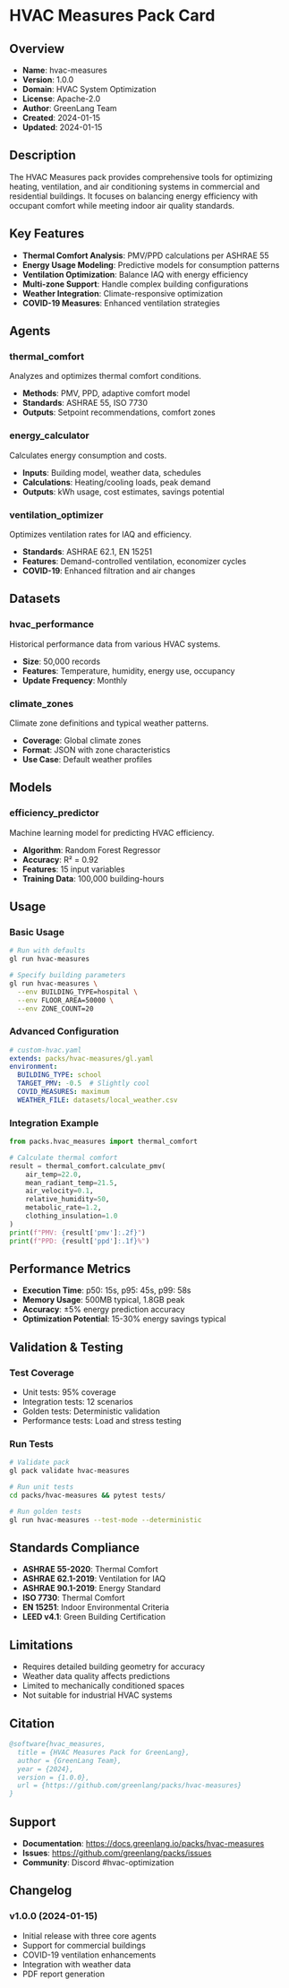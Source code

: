 # HVAC Measures Pack Card

## Overview
- **Name**: hvac-measures
- **Version**: 1.0.0
- **Domain**: HVAC System Optimization
- **License**: Apache-2.0
- **Author**: GreenLang Team
- **Created**: 2024-01-15
- **Updated**: 2024-01-15

## Description
The HVAC Measures pack provides comprehensive tools for optimizing heating, ventilation, and air conditioning systems in commercial and residential buildings. It focuses on balancing energy efficiency with occupant comfort while meeting indoor air quality standards.

## Key Features
- **Thermal Comfort Analysis**: PMV/PPD calculations per ASHRAE 55
- **Energy Usage Modeling**: Predictive models for consumption patterns
- **Ventilation Optimization**: Balance IAQ with energy efficiency
- **Multi-zone Support**: Handle complex building configurations
- **Weather Integration**: Climate-responsive optimization
- **COVID-19 Measures**: Enhanced ventilation strategies

## Agents

### thermal_comfort
Analyzes and optimizes thermal comfort conditions.
- **Methods**: PMV, PPD, adaptive comfort model
- **Standards**: ASHRAE 55, ISO 7730
- **Outputs**: Setpoint recommendations, comfort zones

### energy_calculator
Calculates energy consumption and costs.
- **Inputs**: Building model, weather data, schedules
- **Calculations**: Heating/cooling loads, peak demand
- **Outputs**: kWh usage, cost estimates, savings potential

### ventilation_optimizer
Optimizes ventilation rates for IAQ and efficiency.
- **Standards**: ASHRAE 62.1, EN 15251
- **Features**: Demand-controlled ventilation, economizer cycles
- **COVID-19**: Enhanced filtration and air changes

## Datasets

### hvac_performance
Historical performance data from various HVAC systems.
- **Size**: 50,000 records
- **Features**: Temperature, humidity, energy use, occupancy
- **Update Frequency**: Monthly

### climate_zones
Climate zone definitions and typical weather patterns.
- **Coverage**: Global climate zones
- **Format**: JSON with zone characteristics
- **Use Case**: Default weather profiles

## Models

### efficiency_predictor
Machine learning model for predicting HVAC efficiency.
- **Algorithm**: Random Forest Regressor
- **Accuracy**: R² = 0.92
- **Features**: 15 input variables
- **Training Data**: 100,000 building-hours

## Usage

### Basic Usage
```bash
# Run with defaults
gl run hvac-measures

# Specify building parameters
gl run hvac-measures \
  --env BUILDING_TYPE=hospital \
  --env FLOOR_AREA=50000 \
  --env ZONE_COUNT=20
```

### Advanced Configuration
```yaml
# custom-hvac.yaml
extends: packs/hvac-measures/gl.yaml
environment:
  BUILDING_TYPE: school
  TARGET_PMV: -0.5  # Slightly cool
  COVID_MEASURES: maximum
  WEATHER_FILE: datasets/local_weather.csv
```

### Integration Example
```python
from packs.hvac_measures import thermal_comfort

# Calculate thermal comfort
result = thermal_comfort.calculate_pmv(
    air_temp=22.0,
    mean_radiant_temp=21.5,
    air_velocity=0.1,
    relative_humidity=50,
    metabolic_rate=1.2,
    clothing_insulation=1.0
)
print(f"PMV: {result['pmv']:.2f}")
print(f"PPD: {result['ppd']:.1f}%")
```

## Performance Metrics
- **Execution Time**: p50: 15s, p95: 45s, p99: 58s
- **Memory Usage**: 500MB typical, 1.8GB peak
- **Accuracy**: ±5% energy prediction accuracy
- **Optimization Potential**: 15-30% energy savings typical

## Validation & Testing

### Test Coverage
- Unit tests: 95% coverage
- Integration tests: 12 scenarios
- Golden tests: Deterministic validation
- Performance tests: Load and stress testing

### Run Tests
```bash
# Validate pack
gl pack validate hvac-measures

# Run unit tests
cd packs/hvac-measures && pytest tests/

# Run golden tests
gl run hvac-measures --test-mode --deterministic
```

## Standards Compliance
- **ASHRAE 55-2020**: Thermal Comfort
- **ASHRAE 62.1-2019**: Ventilation for IAQ
- **ASHRAE 90.1-2019**: Energy Standard
- **ISO 7730**: Thermal Comfort
- **EN 15251**: Indoor Environmental Criteria
- **LEED v4.1**: Green Building Certification

## Limitations
- Requires detailed building geometry for accuracy
- Weather data quality affects predictions
- Limited to mechanically conditioned spaces
- Not suitable for industrial HVAC systems

## Citation
```bibtex
@software{hvac_measures,
  title = {HVAC Measures Pack for GreenLang},
  author = {GreenLang Team},
  year = {2024},
  version = {1.0.0},
  url = {https://github.com/greenlang/packs/hvac-measures}
}
```

## Support
- **Documentation**: https://docs.greenlang.io/packs/hvac-measures
- **Issues**: https://github.com/greenlang/packs/issues
- **Community**: Discord #hvac-optimization

## Changelog

### v1.0.0 (2024-01-15)
- Initial release with three core agents
- Support for commercial buildings
- COVID-19 ventilation enhancements
- Integration with weather data
- PDF report generation